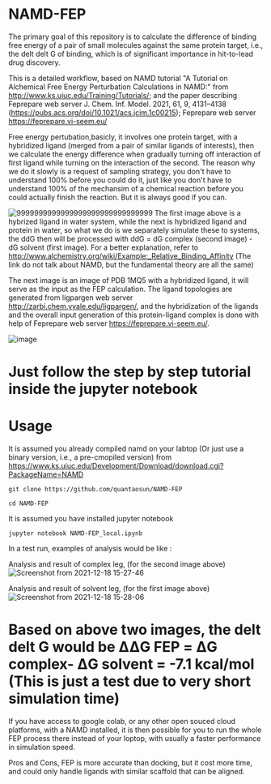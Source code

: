# NAMD-FEP
The primary goal of this repository is to calculate the difference of binding free energy of a pair of small molecules against the same protein target, i.e., the delt delt G of binding, which is of significant importance in hit-to-lead drug discovery.

This is a detailed workflow, based on NAMD tutorial "A Tutorial on Alchemical Free Energy Perturbation Calculations in NAMD:" from http://www.ks.uiuc.edu/Training/Tutorials/; and the paper describing Feprepare web server  J. Chem. Inf. Model. 2021, 61, 9, 4131–4138 (https://pubs.acs.org/doi/10.1021/acs.jcim.1c00215);
Feprepare web server https://feprepare.vi-seem.eu/

Free energy pertubation,basicly, it involves one protein target, with a hybridized ligand (merged from a pair of similar ligands of interests), then we calculate the energy difference when gradually turning off interaction of first ligand while turning on the interaction of the second. The reason why we do it slowly is a request of sampling strategy, you don't have to understand 100% before you could do it, just like you don't have to understand 100% of the mechansim of a chemical reaction before you could actually finish the reaction. But it is always good if you can. 

![9999999999999999999999999999999](https://user-images.githubusercontent.com/75652473/146633817-a19cd8fc-3355-44c1-a50d-98c1e22caaaf.png)
The first image above is a hybrized ligand in water system, while the next is hybridized ligand and protein in water, so what we do is we separately simulate these to systems, the ddG then will be processed with ddG = dG complex (second image) - dG solvent (first image). For a better explanation, refer to http://www.alchemistry.org/wiki/Example:_Relative_Binding_Affinity (The link do not talk about NAMD, but the fundamental theory are all the same)

The next image is an image of PDB 1MQ5 with a hybridized ligand, it will serve as the input as the FEP calculation. The ligand topologies are generated from ligpargen web server http://zarbi.chem.yyale.edu/ligpargen/, and the hybridization of the ligands and the overall input generation of this protein-ligand complex is done with help of Feprepare web server https://feprepare.vi-seem.eu/.

![image](https://user-images.githubusercontent.com/75652473/146633202-94569a82-c2cf-457a-95c0-754dfee4d7ae.png)

# Just follow the step by step tutorial inside the jupyter notebook

# Usage

It is assumed you already compiled namd on your labtop (Or just use a binary version, i.e., a pre-cmopiled version) from https://www.ks.uiuc.edu/Development/Download/download.cgi?PackageName=NAMD
```
git clone https://github.com/quantaosun/NAMD-FEP
```

```
cd NAMD-FEP
```
It is assumed you have installed jupyter notebook
```
jupyter notebook NAMD-FEP_local.ipynb
```
In a test run, examples of analysis would be like :

Analysis and result of complex leg, (for the second image above)
![Screenshot from 2021-12-18 15-27-46](https://user-images.githubusercontent.com/75652473/146633327-6e5e4e86-d76f-4758-aff3-78c31e51532d.png)

Analysis and result of solvent leg, (for the first image above)
![Screenshot from 2021-12-18 15-28-06](https://user-images.githubusercontent.com/75652473/146633332-b4f62f43-5a55-493d-a0ee-0bf797862681.png)

# Based on above two images, the delt delt G would be ΔΔG FEP = ΔG complex- ΔG solvent = -7.1 kcal/mol (This is just a test due to very short simulation time)

If you have access to google colab, or any other open souced cloud platforms, with a NAMD installed, it is then possible for you to run the whole FEP process there instead of your loptop, with usually a faster performance in simulation speed.

 Pros and Cons, FEP is more accurate than docking, but it cost more time, and could only handle ligands with similar scaffold that can be aligned.
